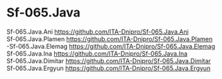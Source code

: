 # Sf-065.Java
Sf-065.Java.Ani		https://github.com/ITA-Dnipro/Sf-065.Java.Ani <br>
Sf-065.Java.Plamen	https://github.com/ITA-Dnipro/Sf-065.Java.Plamen <br>
-Sf-065.Java.Elemag	https://github.com/ITA-Dnipro/Sf-065.Java.Elemag <br>
Sf-065.Java.Ina		https://github.com/ITA-Dnipro/Sf-065.Java.Ina <br>
Sf-065.Java.Dimitar	https://github.com/ITA-Dnipro/Sf-065.Java.Dimitar <br>
Sf-065.Java.Ergyun	https://github.com/ITA-Dnipro/Sf-065.Java.Ergyun <br>
